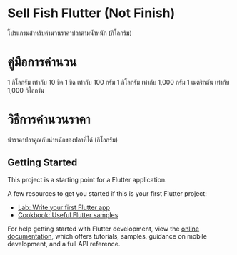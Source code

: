 # Sell Fish Flutter (Not Finish)

โปรแกรมสำหรับคำนวนราคาปลาตามน้ำหนัก (กิโลกรัม)

# คู่มือการคำนวน

1 กิโลกรัม เท่ากับ 10 ขีด
1 ขีด เท่ากับ 100 กรัม
1 กิโลกรัม เท่ากับ 1,000 กรัม
1 เมตริกตัน เท่ากับ 1,000 กิโลกรัม

# วิธีการคำนวนราคา

นำราคาปลาคูณกับน่ำหนักของปลาที่ได้ (กิโลกรัม)

## Getting Started

This project is a starting point for a Flutter application.

A few resources to get you started if this is your first Flutter project:

- [Lab: Write your first Flutter app](https://docs.flutter.dev/get-started/codelab)
- [Cookbook: Useful Flutter samples](https://docs.flutter.dev/cookbook)

For help getting started with Flutter development, view the
[online documentation](https://docs.flutter.dev/), which offers tutorials,
samples, guidance on mobile development, and a full API reference.
